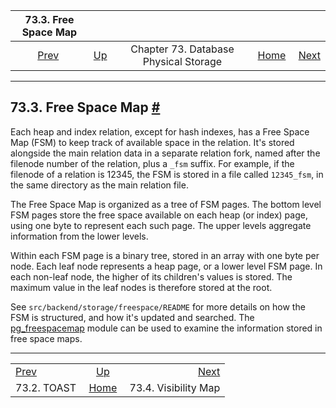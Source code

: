 <!--?xml version="1.0" encoding="UTF-8" standalone="no"?-->

|            73.3. Free Space Map           |                                                            |                                       |                                                       |                                                 |
| :---------------------------------------: | :--------------------------------------------------------- | :-----------------------------------: | ----------------------------------------------------: | ----------------------------------------------: |
| [Prev](storage-toast.html "73.2. TOAST")  | [Up](storage.html "Chapter 73. Database Physical Storage") | Chapter 73. Database Physical Storage | [Home](index.html "PostgreSQL 17devel Documentation") |  [Next](storage-vm.html "73.4. Visibility Map") |

***

## 73.3. Free Space Map [#](#STORAGE-FSM)

[]()[]()

Each heap and index relation, except for hash indexes, has a Free Space Map (FSM) to keep track of available space in the relation. It's stored alongside the main relation data in a separate relation fork, named after the filenode number of the relation, plus a `_fsm` suffix. For example, if the filenode of a relation is 12345, the FSM is stored in a file called `12345_fsm`, in the same directory as the main relation file.

The Free Space Map is organized as a tree of FSM pages. The bottom level FSM pages store the free space available on each heap (or index) page, using one byte to represent each such page. The upper levels aggregate information from the lower levels.

Within each FSM page is a binary tree, stored in an array with one byte per node. Each leaf node represents a heap page, or a lower level FSM page. In each non-leaf node, the higher of its children's values is stored. The maximum value in the leaf nodes is therefore stored at the root.

See `src/backend/storage/freespace/README` for more details on how the FSM is structured, and how it's updated and searched. The [pg\_freespacemap](pgfreespacemap.html "F.28. pg_freespacemap — examine the free space map") module can be used to examine the information stored in free space maps.

***

|                                           |                                                            |                                                 |
| :---------------------------------------- | :--------------------------------------------------------: | ----------------------------------------------: |
| [Prev](storage-toast.html "73.2. TOAST")  | [Up](storage.html "Chapter 73. Database Physical Storage") |  [Next](storage-vm.html "73.4. Visibility Map") |
| 73.2. TOAST                               |    [Home](index.html "PostgreSQL 17devel Documentation")   |                            73.4. Visibility Map |
